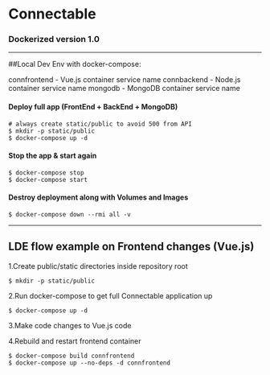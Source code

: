 # Connectable

### Dockerized version 1.0

------
##Local Dev Env with docker-compose:

connfrontend - Vue.js container service name
connbackend - Node.js container service name
mongodb - MongoDB container service name


#### Deploy full app (FrontEnd + BackEnd + MongoDB)
```
# always create static/public to avoid 500 from API
$ mkdir -p static/public
$ docker-compose up -d

```
#### Stop the app & start again

```
$ docker-compose stop
$ docker-compose start

```

#### Destroy deployment along with Volumes and Images
```
$ docker-compose down --rmi all -v
```

------

## LDE flow example on Frontend changes (Vue.js)


1.Create public/static directories inside repository root
```
$ mkdir -p static/public
```
2.Run docker-compose to get full Connectable application up

```
$ docker-compose up -d
```

3.Make code changes to Vue.js code

4.Rebuild and restart frontend container

```
$ docker-compose build connfrontend
$ docker-compose up --no-deps -d connfrontend
```